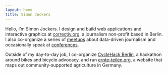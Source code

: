 ```yaml
---
layout: home
title: Simon Jockers
---
```


Hello, I’m Simon Jockers. I design and build web applications and interactive graphics at [correctiv.org](https://correctiv.org), a journalism non-profit based in Berlin. I also co-organize a series of [meetups](http://www.meetup.com/DDJ-Taskforce-NRW/) about data-driven journalism and occasionally speak at [conferences](/speaking/).

Outside of my day-to-day job, I co-organize [CycleHack Berlin](http://cyclehackberlin.de/), a hackathon around bikes and bicycle advocacy, and run [ernte-teilen.org](https://ernte-teilen.org/), a website that maps out community-supported agriculture in Germany.


